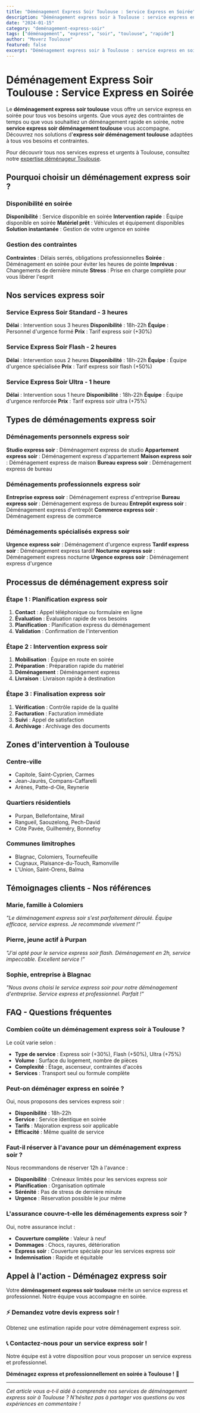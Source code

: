 ```yaml
---
title: "Déménagement Express Soir Toulouse : Service Express en Soirée"
description: "Déménagement express soir à Toulouse : service express en soirée. Intervention rapide, équipe disponible, solution instantanée. Devis gratuit."
date: "2024-01-15"
category: "deménagement-express-soir"
tags: ["déménagement", "express", "soir", "toulouse", "rapide"]
author: "Moverz Toulouse"
featured: false
excerpt: "Déménagement express soir à Toulouse : service express en soirée. Intervention rapide, équipe disponible, solution instantanée."
---
```


# Déménagement Express Soir Toulouse : Service Express en Soirée

Le **déménagement express soir toulouse** vous offre un service express en soirée pour tous vos besoins urgents. Que vous ayez des contraintes de temps ou que vous souhaitiez un déménagement rapide en soirée, notre **service express soir déménagement toulouse** vous accompagne. Découvrez nos solutions d'**express soir déménagement toulouse** adaptées à tous vos besoins et contraintes.

Pour découvrir tous nos services express et urgents à Toulouse, consultez notre [expertise déménageur Toulouse](/blog/demenageur/demenageur-toulouse).

## Pourquoi choisir un déménagement express soir ?

### Disponibilité en soirée

**Disponibilité** : Service disponible en soirée
**Intervention rapide** : Équipe disponible en soirée
**Matériel prêt** : Véhicules et équipement disponibles
**Solution instantanée** : Gestion de votre urgence en soirée

### Gestion des contraintes

**Contraintes** : Délais serrés, obligations professionnelles
**Soirée** : Déménagement en soirée pour éviter les heures de pointe
**Imprévus** : Changements de dernière minute
**Stress** : Prise en charge complète pour vous libérer l'esprit

## Nos services express soir

### Service Express Soir Standard - 3 heures

**Délai** : Intervention sous 3 heures
**Disponibilité** : 18h-22h
**Équipe** : Personnel d'urgence formé
**Prix** : Tarif express soir (+30%)

### Service Express Soir Flash - 2 heures

**Délai** : Intervention sous 2 heures
**Disponibilité** : 18h-22h
**Équipe** : Équipe d'urgence spécialisée
**Prix** : Tarif express soir flash (+50%)

### Service Express Soir Ultra - 1 heure

**Délai** : Intervention sous 1 heure
**Disponibilité** : 18h-22h
**Équipe** : Équipe d'urgence renforcée
**Prix** : Tarif express soir ultra (+75%)

## Types de déménagements express soir

### Déménagements personnels express soir

**Studio express soir** : Déménagement express de studio
**Appartement express soir** : Déménagement express d'appartement
**Maison express soir** : Déménagement express de maison
**Bureau express soir** : Déménagement express de bureau

### Déménagements professionnels express soir

**Entreprise express soir** : Déménagement express d'entreprise
**Bureau express soir** : Déménagement express de bureau
**Entrepôt express soir** : Déménagement express d'entrepôt
**Commerce express soir** : Déménagement express de commerce

### Déménagements spécialisés express soir

**Urgence express soir** : Déménagement d'urgence express
**Tardif express soir** : Déménagement express tardif
**Nocturne express soir** : Déménagement express nocturne
**Urgence express soir** : Déménagement express d'urgence

## Processus de déménagement express soir

### Étape 1 : Planification express soir

1. **Contact** : Appel téléphonique ou formulaire en ligne
2. **Évaluation** : Évaluation rapide de vos besoins
3. **Planification** : Planification express du déménagement
4. **Validation** : Confirmation de l'intervention

### Étape 2 : Intervention express soir

1. **Mobilisation** : Équipe en route en soirée
2. **Préparation** : Préparation rapide du matériel
3. **Déménagement** : Déménagement express
4. **Livraison** : Livraison rapide à destination

### Étape 3 : Finalisation express soir

1. **Vérification** : Contrôle rapide de la qualité
2. **Facturation** : Facturation immédiate
3. **Suivi** : Appel de satisfaction
4. **Archivage** : Archivage des documents

## Zones d'intervention à Toulouse

### Centre-ville
- Capitole, Saint-Cyprien, Carmes
- Jean-Jaurès, Compans-Caffarelli
- Arènes, Patte-d-Oie, Reynerie

### Quartiers résidentiels
- Purpan, Bellefontaine, Mirail
- Rangueil, Saouzelong, Pech-David
- Côte Pavée, Guilheméry, Bonnefoy

### Communes limitrophes
- Blagnac, Colomiers, Tournefeuille
- Cugnaux, Plaisance-du-Touch, Ramonville
- L'Union, Saint-Orens, Balma

## Témoignages clients - Nos références

### Marie, famille à Colomiers
*"Le déménagement express soir s'est parfaitement déroulé. Équipe efficace, service express. Je recommande vivement !"*

### Pierre, jeune actif à Purpan
*"J'ai opté pour le service express soir flash. Déménagement en 2h, service impeccable. Excellent service !"*

### Sophie, entreprise à Blagnac
*"Nous avons choisi le service express soir pour notre déménagement d'entreprise. Service express et professionnel. Parfait !"*

## FAQ - Questions fréquentes

### Combien coûte un déménagement express soir à Toulouse ?

Le coût varie selon :
- **Type de service** : Express soir (+30%), Flash (+50%), Ultra (+75%)
- **Volume** : Surface du logement, nombre de pièces
- **Complexité** : Étage, ascenseur, contraintes d'accès
- **Services** : Transport seul ou formule complète

### Peut-on déménager express en soirée ?

Oui, nous proposons des services express soir :
- **Disponibilité** : 18h-22h
- **Service** : Service identique en soirée
- **Tarifs** : Majoration express soir applicable
- **Efficacité** : Même qualité de service

### Faut-il réserver à l'avance pour un déménagement express soir ?

Nous recommandons de réserver 12h à l'avance :
- **Disponibilité** : Créneaux limités pour les services express soir
- **Planification** : Organisation optimale
- **Sérénité** : Pas de stress de dernière minute
- **Urgence** : Réservation possible le jour même

### L'assurance couvre-t-elle les déménagements express soir ?

Oui, notre assurance inclut :
- **Couverture complète** : Valeur à neuf
- **Dommages** : Chocs, rayures, détérioration
- **Express soir** : Couverture spéciale pour les services express soir
- **Indemnisation** : Rapide et équitable

## Appel à l'action - Déménagez express soir

Votre **déménagement express soir toulouse** mérite un service express et professionnel. Notre équipe vous accompagne en soirée.

### ⚡ **Demandez votre devis express soir !**

Obtenez une estimation rapide pour votre déménagement express soir.

### 📞 **Contactez-nous pour un service express soir !**

Notre équipe est à votre disposition pour vous proposer un service express et professionnel.

**Déménagez express et professionnellement en soirée à Toulouse !** 🚚

---

*Cet article vous a-t-il aidé à comprendre nos services de déménagement express soir à Toulouse ? N'hésitez pas à partager vos questions ou vos expériences en commentaire !*

